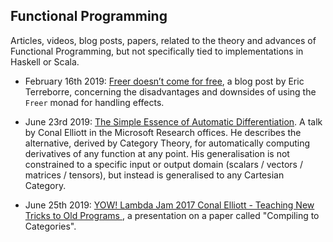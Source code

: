 
## Functional Programming

Articles, videos, blog posts, papers, related to the theory and advances of Functional Programming,
but not specifically tied to implementations in Haskell or Scala. 

- February 16th 2019: [Freer doesn’t come for free](https://medium.com/barely-functional/freer-doesnt-come-for-free-c9fade793501), a blog post by Eric Terreborre, concerning the disadvantages and downsides of using the `Freer` monad for handling effects. 

- June 23rd 2019: [The Simple Essence of Automatic Differentiation](https://www.youtube.com/watch?v=ne99laPUxN4]). A talk by Conal Elliott in the Microsoft Research offices. He describes the alternative, derived by Category Theory, for automatically computing derivatives of any function at any point. His generalisation is not constrained to a specific input or output domain (scalars / vectors / matrices / tensors), but instead is generalised to any Cartesian Category. 

- June 25th 2019: [YOW! Lambda Jam 2017 Conal Elliott - Teaching New Tricks to Old Programs ](https://www.youtube.com/watch?v=vzLK_xE9Zy8), a presentation on a paper called "Compiling to Categories".

